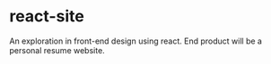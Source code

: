 # react-site

An exploration in front-end design using react. End product will be a personal resume website. 